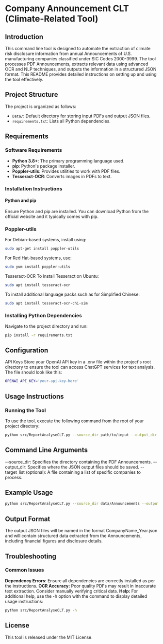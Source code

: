 # Company Announcement CLT (Climate-Related Tool)

## Introduction

This command line tool is designed to automate the extraction of climate risk disclosure information from annual Announcements of U.S. manufacturing companies classified under SIC Codes 2000-3999. The tool processes PDF Announcements, extracts relevant data using advanced OCR and NLP techniques, and outputs the information in a structured JSON format. This README provides detailed instructions on setting up and using the tool effectively.

## Project Structure

The project is organized as follows:

- `Data/`: Default directory for storing input PDFs and output JSON files.
- `requirements.txt`: Lists all Python dependencies.

## Requirements

### Software Requirements

- **Python 3.8+**: The primary programming language used.
- **pip**: Python's package installer.
- **Poppler-utils**: Provides utilities to work with PDF files.
- **Tesseract-OCR**: Converts images in PDFs to text.

### Installation Instructions

#### Python and pip

Ensure Python and pip are installed. You can download Python from the official website and it typically comes with pip.

### Poppler-utils

For Debian-based systems, install using:

```bash
sudo apt-get install poppler-utils
```

For Red Hat-based systems, use:

```bash
sudo yum install poppler-utils
```

Tesseract-OCR
To install Tesseract on Ubuntu:

```bash
sudo apt install tesseract-ocr
```

To install additional language packs such as for Simplified Chinese:

```bash
sudo apt install tesseract-ocr-chi-sim
```

### Installing Python Dependencies

Navigate to the project directory and run:

```bash
pip install -r requirements.txt
```

## Configuration

API Keys
Store your OpenAI API key in a .env file within the project's root directory to ensure the tool can access ChatGPT services for text analysis. The file should look like this:

```bash
OPENAI_API_KEY='your-api-key-here'
```

## Usage Instructions

### Running the Tool

To use the tool, execute the following command from the root of your project directory:

```bash
python src/ReportAnalyseCLT.py --source_dir path/to/input --output_dir path/to/output
```

## Command Line Arguments

--source_dir: Specifies the directory containing the PDF Announcements.
--output_dir: Specifies where the JSON output files should be saved.
--target_list (optional): A file containing a list of specific companies to process.

## Example Usage

```bash
python src/ReportAnalyseCLT.py --source_dir data/Announcements --output_dir data/output
```

## Output Format

The output JSON files will be named in the format CompanyName_Year.json and will contain structured data extracted from the Announcements, including financial figures and disclosure details.

## Troubleshooting

### Common Issues

**Dependency Errors:** Ensure all dependencies are correctly installed as per the instructions.
**OCR Accuracy:** Poor quality PDFs may result in inaccurate text extraction. Consider manually verifying critical data.
**Help:** For additional help, use the -h option with the command to display detailed usage instructions:

```bash
python src/ReportAnalyseCLT.py -h
```

## License

This tool is released under the MIT License.



